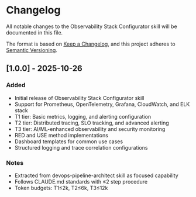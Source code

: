 # Changelog

All notable changes to the Observability Stack Configurator skill will be documented in this file.

The format is based on [Keep a Changelog](https://keepachangelog.com/en/1.0.0/),
and this project adheres to [Semantic Versioning](https://semver.org/spec/v2.0.0.html).

## [1.0.0] - 2025-10-26

### Added
- Initial release of Observability Stack Configurator skill
- Support for Prometheus, OpenTelemetry, Grafana, CloudWatch, and ELK stack
- T1 tier: Basic metrics, logging, and alerting configuration
- T2 tier: Distributed tracing, SLO tracking, and advanced alerting
- T3 tier: AI/ML-enhanced observability and security monitoring
- RED and USE method implementations
- Dashboard templates for common use cases
- Structured logging and trace correlation configurations

### Notes
- Extracted from devops-pipeline-architect skill as focused capability
- Follows CLAUDE.md standards with ≤2 step procedure
- Token budgets: T1≤2k, T2≤6k, T3≤12k

